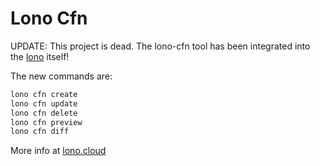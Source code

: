 # Lono Cfn

UPDATE: This project is dead. The lono-cfn tool has been integrated into the [lono](https://github.com/tongueroo/lono) itself!

The new commands are:

```sh
lono cfn create
lono cfn update
lono cfn delete
lono cfn preview
lono cfn diff
```

More info at [lono.cloud](http://lono.cloud)
